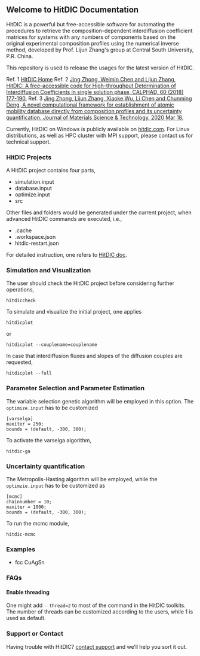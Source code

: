 ## Welcome to HitDIC Documentation

HitDIC is a powerful but free-accessible software for automating the procedures to retrieve the composition-dependent interdiffusion coefficient matrices for systems with any numbers of components based on the original experimental composition profiles using the numerical inverse method, developed by Prof. Lijun Zhang's group at Central South University, P.R. China.

This repository is used to release the usages for the latest version of HitDIC.

Ref. 1 [HitDIC Home](https://hitdic.com)
Ref. 2 [Jing Zhong, Weimin Chen and Lijun Zhang, HitDIC: A free-accessible code for High-throughput Determination of Interdiffusion Coefficients in single solution phase, CALPHAD, 60 (2018) 177-190.](https://doi.org/10.1016/j.calphad.2017.12.004)
Ref. 3 [Jing Zhong, Lijun Zhang, Xiaoke Wu, Li Chen and Chunming Deng, A novel computational framework for establishment of atomic mobility database directly from composition profiles and its uncertainty quantification. Journal of Materials Science & Technology. 2020 Mar 18.](https://doi.org/10.1016/j.jmst.2019.12.038)

Currently, HitDIC on Windows is publicly available on [hitdic.com](https://hitdic.com). For Linux distributions, as well as HPC cluster with MPI support, please contact us for technical support.

### HitDIC Projects
A HitDIC project contains four parts,

- simulation.input
- database.input
- optimize.input
- src

Other files and folders would be generated under the current project, when advanced HitDIC commands are executed, i.e., 
- .cache
- .workspace.json
- hitdic-restart.json

For detailed instruction, one refers to [HitDIC doc](https://docs.hitdic.com/usage/project/project.html).

### Simulation and Visualization

The user should check the HitDIC project before considering further operations,
```
hitdiccheck
```

To simulate and visualize the initial project, one applies
```
hitdicplot
```
or 
```
hitdicplot --couplename=couplename
```

In case that interdiffusion fluxes and slopes of the diffusion couples are requested,
```
hitdicplot --full
```

### Parameter Selection and Parameter Estimation
The variable selection genetic algorithm will be employed in this option. The `optimize.input` has to be customized 
```
[varselga]
maxiter = 250;
bounds = (default, -300, 300);
```
To activate the varselga algorithm,
```
hitdic-ga
```

### Uncertainty quantification
The Metropolis-Hasting algorithm will be employed, while the `optimzie.input` has to be customized as 
```
[mcmc]
chainnumber = 10;
maxiter = 1000;
bounds = (default, -300, 300);
```

To run the mcmc module,
```
hitdic-mcmc
```

### Examples

- fcc CuAgSn

### FAQs

#### Enable threading
One might add `--thread=2` to most of the command in the HitDIC toolkits. The number of threads can be customized according to the users, while 1 is used as default.

### Support or Contact

Having trouble with HitDIC? [contact support](zhongjingjogy@gmail.com) and we’ll help you sort it out.
